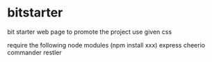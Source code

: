 bitstarter
==========

bit starter web page to promote the project
use given css

require the following node modules (npm install xxx)
  express 
  cheerio
  commander
  restler
